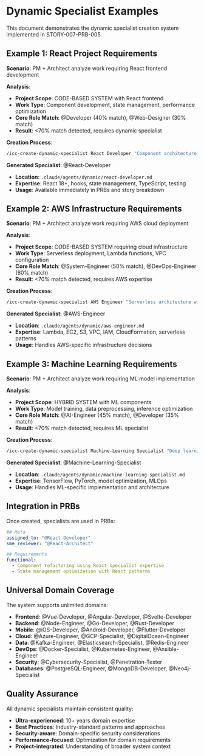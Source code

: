# Dynamic Specialist Examples

This document demonstrates the dynamic specialist creation system implemented in STORY-007-PRB-005.

## Example 1: React Project Requirements

**Scenario**: PM + Architect analyze work requiring React frontend development

**Analysis**:
- **Project Scope**: CODE-BASED SYSTEM with React frontend
- **Work Type**: Component development, state management, performance optimization
- **Core Role Match**: @Developer (40% match), @Web-Designer (30% match)
- **Result**: <70% match detected, requires dynamic specialist

**Creation Process**:
```bash
/icc-create-dynamic-specialist React Developer "Component architecture with hooks and context API"
```

**Generated Specialist**: @React-Developer
- **Location**: `.claude/agents/dynamic/react-developer.md`
- **Expertise**: React 18+, hooks, state management, TypeScript, testing
- **Usage**: Available immediately in PRBs and story breakdown

## Example 2: AWS Infrastructure Requirements

**Scenario**: PM + Architect analyze work requiring AWS cloud deployment

**Analysis**:
- **Project Scope**: CODE-BASED SYSTEM requiring cloud infrastructure
- **Work Type**: Serverless deployment, Lambda functions, VPC configuration
- **Core Role Match**: @System-Engineer (50% match), @DevOps-Engineer (60% match)
- **Result**: <70% match detected, requires AWS expertise

**Creation Process**:
```bash
/icc-create-dynamic-specialist AWS Engineer "Serverless architecture with Lambda and API Gateway"
```

**Generated Specialist**: @AWS-Engineer
- **Location**: `.claude/agents/dynamic/aws-engineer.md`
- **Expertise**: Lambda, EC2, S3, VPC, IAM, CloudFormation, serverless patterns
- **Usage**: Handles AWS-specific infrastructure decisions

## Example 3: Machine Learning Requirements

**Scenario**: PM + Architect analyze work requiring ML model implementation

**Analysis**:
- **Project Scope**: HYBRID SYSTEM with ML components
- **Work Type**: Model training, data preprocessing, inference optimization
- **Core Role Match**: @AI-Engineer (45% match), @Developer (35% match)
- **Result**: <70% match detected, requires ML specialist

**Creation Process**:
```bash
/icc-create-dynamic-specialist Machine-Learning Specialist "Deep learning model training and deployment"
```

**Generated Specialist**: @Machine-Learning-Specialist
- **Location**: `.claude/agents/dynamic/machine-learning-specialist.md`
- **Expertise**: TensorFlow, PyTorch, model optimization, MLOps
- **Usage**: Handles ML-specific implementation and architecture

## Integration in PRBs

Once created, specialists are used in PRBs:

```yaml
## Meta
assigned_to: "@React-Developer"
sme_reviewer: "@React-Architect"

## Requirements
functional:
  - Component refactoring using React specialist expertise
  - State management optimization with React patterns
```

## Universal Domain Coverage

The system supports unlimited domains:

- **Frontend**: @Vue-Developer, @Angular-Developer, @Svelte-Developer
- **Backend**: @Node-Engineer, @Go-Developer, @Rust-Developer  
- **Mobile**: @iOS-Developer, @Android-Developer, @Flutter-Developer
- **Cloud**: @Azure-Engineer, @GCP-Specialist, @DigitalOcean-Engineer
- **Data**: @Kafka-Engineer, @Elasticsearch-Specialist, @Redis-Engineer
- **DevOps**: @Docker-Specialist, @Kubernetes-Engineer, @Ansible-Engineer
- **Security**: @Cybersecurity-Specialist, @Penetration-Tester
- **Databases**: @PostgreSQL-Engineer, @MongoDB-Developer, @Neo4j-Specialist

## Quality Assurance

All dynamic specialists maintain consistent quality:
- **Ultra-experienced**: 10+ years domain expertise
- **Best Practices**: Industry-standard patterns and approaches
- **Security-aware**: Domain-specific security considerations
- **Performance-focused**: Optimization for domain requirements
- **Project-integrated**: Understanding of broader system context